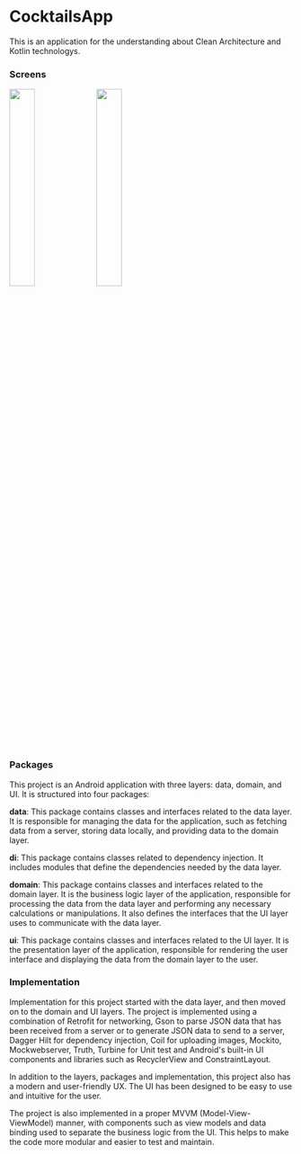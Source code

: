 # CocktailsApp

This is an application for the understanding about Clean Architecture and Kotlin technologys.

<h3>Screens</h3> 

<img src="https://imgyukle.com/f/2023/02/03/QPi08h.png" width="30%" height="30%">      <img src="https://imgyukle.com/f/2023/02/03/QPiAEn.png" width="30%" height="30%">

<h3> Packages </h3> 

This project is an Android application with three layers: data, domain, and UI. It is structured into four packages:

**data**: This package contains classes and interfaces related to the data layer. It is responsible for managing the data for the application, such as fetching data from a server, storing data locally, and providing data to the domain layer.


**di**: This package contains classes related to dependency injection. It includes modules that define the dependencies needed by the data layer.


**domain**: This package contains classes and interfaces related to the domain layer. It is the business logic layer of the application, responsible for processing the data from the data layer and performing any necessary calculations or manipulations. It also defines the interfaces that the UI layer uses to communicate with the data layer.


**ui**: This package contains classes and interfaces related to the UI layer. It is the presentation layer of the application, responsible for rendering the user interface and displaying the data from the domain layer to the user. 

<h3> Implementation </h3>

Implementation for this project started with the data layer, and then moved on to the domain and UI layers. The project is implemented using a combination of Retrofit for networking, Gson to parse JSON data that has been received from a server or to generate JSON data to send to a server, Dagger Hilt for dependency injection, Coil for uploading images, Mockito, Mockwebserver, Truth, Turbine for Unit test and Android's built-in UI components and libraries such as RecyclerView and ConstraintLayout.

In addition to the layers, packages and implementation, this project also has a modern and user-friendly UX. The UI has been designed to be easy to use and intuitive for the user.

The project is also implemented in a proper MVVM (Model-View-ViewModel) manner, with components such as view models and data binding used to separate the business logic from the UI. This helps to make the code more modular and easier to test and maintain.

